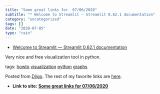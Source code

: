 ```yaml
---
title: "Some great links for  07/06/2020"
subtitle: "* Welcome to Streamlit — Streamlit 0.62.1 documentation"
category: "uncategorized"
tags: []
date: "2020-07-05"
type: "rain"
---
```

* [Welcome to Streamlit — Streamlit 0.62.1 documentation](<https://docs.streamlit.io/en/stable/>)

Very nice and free visualization tool in python.

tags: [howto](<https://www.diigo.com/user/pitosalas/howto>)
[visualization](<https://www.diigo.com/user/pitosalas/visualization>)
[python](<https://www.diigo.com/user/pitosalas/python>)
[graphs](<https://www.diigo.com/user/pitosalas/graphs>)

Posted from [Diigo](<https://www.diigo.com>). The rest of my favorite links
are [here](<https://www.diigo.com/user/pitosalas>).


* **Link to site:** **[Some great links for  07/06/2020](None)**